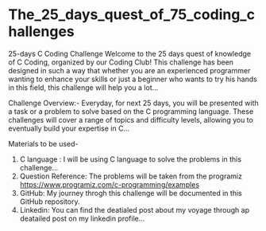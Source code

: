 # The_25_days_quest_of_75_coding_challenges
25-days C Coding Challenge 
Welcome to the 25 days quest of knowledge of C Coding, organized by our Coding Club! This challenge has been designed in such a way that whether you are an experienced programmer wanting to enhance your skills or just a beginner who wants to try his hands in this field, this challenge will help you a lot...


Challenge Overview:-
  Everyday, for next 25 days, you will be presented with a task or a problem to solve based on the C programming language. These challenges will cover a range of topics and difficulty levels, allowing you to eventually build your expertise in C...

Materials to be used-
1. C language : I will be using C language to solve the problems in this challenge...
2. Question Reference: The problems will be taken from the programiz https://www.programiz.com/c-programming/examples
3. GitHub: My journey throgh this challenge will be documented in this GitHub repository.
4. Linkedin: You can find the deatialed post about my voyage through ap deatailed post on my linkedin profile...

